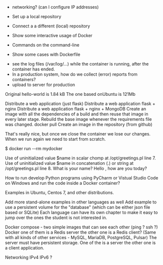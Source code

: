 * networking? (can I configure IP addresses)
* Set up a local repository
* Connect a a different (local) repository



* Show some interactive usage of Docker
* Commands on the command-line
* Show some cases with Dockerfile


- see the log files (/var/log/...) while the container is running, after the container has ended.
- In a production system, how do we collect (error) reports from containers?
- upload to server for production



Original hello-world is 1.84 kB
The one based onUbuntu is 121Mb

Distribute a web application (just flask)
Distribute a web application flask + nginx
Distribute a web application flask + nginx + MongoDB
Create an image with all the dependencies of a build and then reuse that image in every later stage. Rebuild the base image whenever the requirements file was changed.
docker pull
Create an image in the repository (from github)



That's really nice, but once we close the container we lose our changes.
When we run again we need to start from scratch.


$ docker run --rm mydocker

Use of uninitialized value $name in scalar chomp at /opt/greetings.pl line 7.
Use of uninitialized value $name in concatenation (.) or string at /opt/greetings.pl line 8.
What is your name? Hello , how are you today?


How to run develop Python programs using PyCharm or Vistual Studio Code on Windows and run the code inside a Docker container?


Examples in Ubuntu, Centos 7, and other distributions.

Add more stand-alone examples in other languages as well
Add example to use a persistent volume for the "database" (which can be either json file based or SQLite)
Each language can have its own chapter to make it easy to jump over the ones the student is not interested in.


Docker compose - two simple images that can see each other (ping ? ssh ?)
Docker one of them is a Redis server the other one is a Redis client?
(Same with all kinds of other services - MySQL, MariaDB, PostgreSQL, Pulsar)
The server must have persistent storage.
One of the is a server the other one is a client application.

Networking IPv4 IPv6 ?

